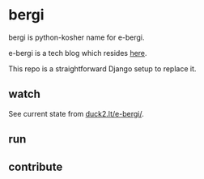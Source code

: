 # bergi

bergi is python-kosher name for e-bergi.

e-bergi is a tech blog which resides [here](e-bergi.com).

This repo is a straightforward Django setup to replace it.

## watch

See current state from [duck2.lt/e-bergi/](duck2.lt/e-bergi/).

## run

## contribute
